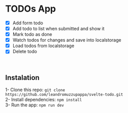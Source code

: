 # TODOs App

- [x] Add form todo
- [x] Add todo to list when submitted and show it
- [x] Mark todo as done
- [x] Watch todos for changes and save into localstorage
- [x] Load todos from localstorage
- [x] Delete todo

<br>

## Instalation

1- Clone this repo: `git clone https://github.com/leandromuzzupappa/svelte-todo.git` <br>
2- Install dependencies: `npm install` <br>
3- Run the app: `npm run dev`
